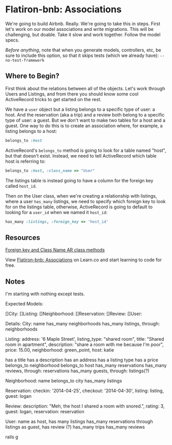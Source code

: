 

# Flatiron-bnb: Associations

We're going to build Airbnb. Really. We're going to take this in steps. First let's work on our model associations and write migrations. This will be challenging, but doable. Take it slow and work together. Follow the model specs.

<em>Before anything</em>, note that when you generate models, controllers, etc, be sure to include this option, so that it skips tests (which we already have): `--no-test-framework`

## Where to Begin?

First think about the relations between all of the objects. Let's work through Users and Listings, and from there you should know some cool ActiveRecord tricks to get started on the rest.

We have a `user` object but a listing belongs to a specific type of user: a host. And the reservation (aka a trip) and a review both belong to a specific type of user: a guest. But we don't want to make two tables for a host and a guest. One way to do this is to create an association where, for example, a listing belongs to a host:

```ruby
belongs_to :host
```

ActiveRecord's `belongs_to` method is going to look for a table named "host", but that doesn't exist. Instead, we need to tell ActiveRecord which table host is referring to:

```ruby
belongs_to :host, :class_name => "User"
```

The listings table is instead going to have a column for the foreign key called `host_id`.

Then on the User class, when we're creating a relationship with listings, where a user `has_many` listings, we need to specify which foreign key to look for on the listings table, otherwise, ActiveRecord is going to default to looking for a `user_id` when we named it `host_id`:

```ruby
has_many :listings, :foreign_key => 'host_id'
```

## Resources

[Foreign key and Class Name AR class methods](http://api.rubyonrails.org/classes/ActiveRecord/Associations/ClassMethods.html)

<p data-visibility='hidden'>View <a href='https://learn.co/lessons/flatiron-bnb-associations' title='Flatiron-bnb: Associations'>Flatiron-bnb: Associations</a> on Learn.co and start learning to code for free.</p>

## Notes
I'm starting with nothing except tests.  

Expected Models:

[]City:
[]Listing:
[]Neighborhood:
[]Reservation:
[]Review:
[]User:


Details:
City:
  name
  has_many neighborhoods
  has_many listings, through: neighborhoods


Listing:
  address: '6 Maple Street',
  listing_type: "shared room",
  title: "Shared room in apartment",
  description: "share a room with me because I'm poor",
  price: 15.00,
  neighborhood: green_point,
  host: katie

  has a title
  has a description
  has an address
  has a listing type
  has a price
  belongs_to neighborhood
  belongs_to host
  has_many reservations
  has_many reviews, through: reservations
  has_many guests, through: listings(?)



Neighborhood:
  name
  belongs_to city
  has_many listings
  
Reservation:
  checkin: '2014-04-25',
  checkout: '2014-04-30',
  listing: listing,
  guest: logan


Review:
  description: "Meh, the host I shared a room with snored.",
  rating: 3,
  guest: logan,
  reservation: reservation

User:
  name
  as host, has many listings
    has_many reservations through listings
    as guest,
      has review  (?)
      has_many trips
      has_many reviews





rails g
